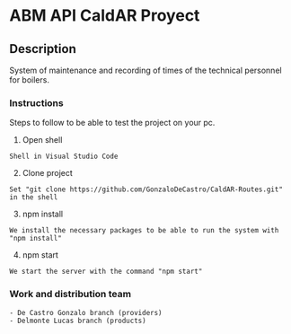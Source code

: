 # ABM API CaldAR Proyect

## Description

System of maintenance and recording of times of the technical personnel for boilers.

### Instructions

Steps to follow to be able to test the project on your pc.

1. Open shell

```
Shell in Visual Studio Code
```

2. Clone project

```
Set "git clone https://github.com/GonzaloDeCastro/CaldAR-Routes.git" in the shell
```

3. npm install

```
We install the necessary packages to be able to run the system with "npm install"
```

4. npm start

```
We start the server with the command "npm start"
```

### Work and distribution team

```
- De Castro Gonzalo branch (providers)
- Delmonte Lucas branch (products)
```
